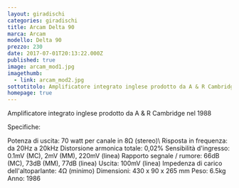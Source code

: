 ```yaml
---
layout: giradischi
categories: giradischi
title: Arcam Delta 90
marca: Arcam
modello: Delta 90
prezzo: 230
date: 2017-07-01T20:13:22.000Z
published: true
image: arcam_mod1.jpg
imagethumb:
  - link: arcam_mod2.jpg
sottotitolo: Amplificatore integrato inglese prodotto da A & R Cambridge
homepage: true
---
```

Amplificatore integrato inglese prodotto da A & R Cambridge nel 1988

Specifiche:

Potenza di uscita: 70 watt per canale in 8Ω (stereo)\\
Risposta in frequenza: da 20Hz a 20kHz
Distorsione armonica totale: 0,02%
Sensibilità d'ingresso: 0.1mV (MC), 2mV (MM), 220mV (linea)
Rapporto segnale / rumore: 66dB (MC), 73dB (MM), 77dB (linea)
Uscita: 100mV (linea)
Impedenza di carico dell'altoparlante: 4Ω (minimo)
Dimensioni: 430 x 90 x 265 mm
Peso: 6.5kg
Anno: 1986
